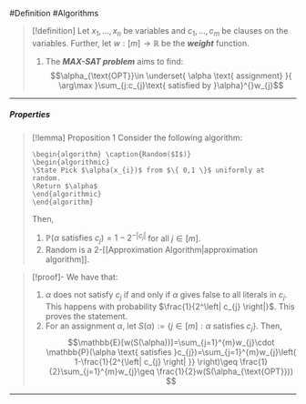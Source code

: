 #Definition #Algorithms 

> [!definition]
> Let $x_{1},\dots,x_{n}$ be variables and $c_{1},\dots,c_{m}$ be clauses on the variables. Further, let $w:[m]\to \mathbb{R}$ be the ***weight*** function. 
> 1. The ***MAX-SAT problem*** aims to find: $$\alpha_{\text{OPT}}\in \underset{ \alpha \text{ assignment} }{ \arg\max }\sum_{j:c_{j}\text{ satisfied by }\alpha}^{}w_{j}$$
---
##### Properties
> [!lemma] Proposition 1
> Consider the following algorithm:
>    ```pseudo
>    \begin{algorithm} \caption{Random($I$)} 
>    \begin{algorithmic}
>    \State Pick $\alpha(x_{i})$ from $\{ 0,1 \}$ uniformly at random.
>    \Return $\alpha$
>    \end{algorithmic}
>    \end{algorithm}
>    ```
> 
> Then, 
> 1. $\mathbb{P}(\alpha \text{ satisfies }c_{j})=1-2^{-\left| c_{j} \right|}$ for all $j\in[m]$.
> 2. $\text{Random}$ is a 2-[[Approximation Algorithm|approximation algorithm]]. 

> [!proof]-
> We have that:
> 1. $\alpha$ does not satisfy $c_{j}$ if and only if $\alpha$ gives false to all literals in $c_{j}$. This happens with probability $\frac{1}{2^\left| c_{j} \right|}$. This proves the statement.
> 2. For an assignment $\alpha$, let $S(\alpha):=\{ j\in[m]:\alpha \text{ satisfies }c_{j} \}$. Then, $$\mathbb{E}[w(S(\alpha))]=\sum_{j=1}^{m}w_{j}\cdot \mathbb{P}(\alpha \text{ satisfies }c_{j})=\sum_{j=1}^{m}w_{j}\left( 1-\frac{1}{2^{\left| c_{j} \right| }} \right)\geq \frac{1}{2}\sum_{j=1}^{m}w_{j}\geq \frac{1}{2}w(S(\alpha_{\text{OPT}})) $$
---
